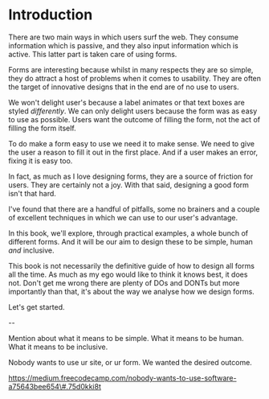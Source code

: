 # Introduction

There are two main ways in which users surf the web. They consume information which is passive, and they also input information which is active. This latter part is taken care of using forms.

Forms are interesting because whilst in many respects they are so simple, they do attract a host of problems when it comes to usability. They are often the target of innovative designs that in the end are of no use to users.

We won't delight user's because a label animates or that text boxes are styled *differently*. We can only delight users because the form was as easy to use as possible. Users want the outcome of filling the form, not the act of filling the form itself.

To do make a form easy to use we need it to make sense. We need to give the user a reason to fill it out in the first place. And if a user makes an error, fixing it is easy too.

In fact, as much as I love designing forms, they are a source of friction for users. They are certainly not a joy. With that said, designing a good form isn't that hard.

I've found that there are a handful of pitfalls, some no brainers and a couple of excellent techniques in which we can use to our user's advantage.

In this book, we'll explore, through practical examples, a whole bunch of different forms. And it will be our aim to design these to be simple, human _and_ inclusive.


This book is not necessarily the definitive guide of how to design all forms all the time. As much as my ego would like to think it knows best, it does not. Don't get me wrong there are plenty of DOs and DONTs but more importantly than that, it's about the way we analyse how we design forms.

Let's get started.

--

Mention about what it means to be simple. What it means to be human. What it means to be inclusive.

Nobody wants to use ur site, or ur form. We wanted the desired outcome.

https://medium.freecodecamp.com/nobody-wants-to-use-software-a75643bee654\#.75d0kki8t

